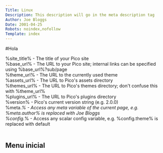 ```yaml
---
Title: Linux
Description: This description will go in the meta description tag
Author: Joe Bloggs
Date: 2001-04-25
Robots: noindex,nofollow
Template: index
---
```


#Hola

%site_title% - The title of your Pico site
<br/>
%base_url% - The URL to your Pico site; internal links can be specified using %base_url%?sub/page
<br/>
%theme_url% - The URL to the currently used theme
<br/>
%assets_url% - The URL to Pico's assets directory
<br/>
%themes_url% - The URL to Pico's themes directory; don't confuse this with %theme_url%
<br/>
%plugins_url% - The URL to Pico's plugins directory
<br/>
%version% - Pico's current version string (e.g. 2.0.0)
<br/>
%meta.*% - Access any meta variable of the current page, e.g. %meta.author% is replaced with Joe Bloggs
<br/>
%config.*% - Access any scalar config variable, e.g. %config.theme% is replaced with default
<br/>
<br/>


## Menu inicial
